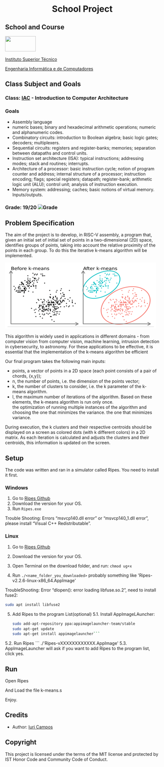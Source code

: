 # <p align="center">School Project</p>

## School and Course
<img src="https://epg.ulisboa.pt/sites/ulisboa.pt/files/styles/logos_80px_vert/public/uo/logos/logo_ist.jpg?itok=2NCqbcIP" width="100" height="50">

[Instituto Superior Técnico](https://tecnico.ulisboa.pt/)

[Engenharia Informática e de Computadores](https://tecnico.ulisboa.pt/en/education/courses/undergraduate-programmes/computer-science-and-engineering/)

## Class Subject and Goals
### Class: [IAC](https://fenix.tecnico.ulisboa.pt/cursos/leic-t/disciplina-curricular/1408903891910861) - Introduction to Computer Architecture
### Goals

- Assembly language
- numeric bases; binary and hexadecimal arithmetic operations; numeric and alphanumeric codes.
- Combinatory circuits: introduction to Boolean algebra; basic logic gates; decoders; multiplexers.
- Sequential circuits: registers and register-banks; memories; separation between datapaths and control units.
- Instruction set architecture (ISA): typical instructions; addressing modes; stack and routines; interrupts.
- Architecture of a processor: basic instruction cycle; notion of program counter and address; internal structure of a processor; instruction encoding; flags; special registers; datapath; register-bank; arithmetic logic unit (ALU); control unit; analysis of instruction execution.
- Memory system: addressing; caches; basic notions of virtual memory. Inputs/outputs.
 
### Grade: 19/20 ![Grade](https://img.shields.io/badge/Grade-A%2B-brightgreen)


## Problem Specification

The aim of the project is to develop, in RISC-V assembly, a program that, given an initial set of	initial set of points in a two-dimensional (2D) space, identifies groups of points,	taking into account the relative proximity of the points in each group.	To do this the iterative k-means algorithm will be implemented.

![image](./k-means.PNG)

This algorithm is widely used in applications in different domains - from computer vision	from computer vision, machine learning, intrusion detection in cybersecurity, to astronomy.	For these applications to be effective, it is essential that the implementation of the	k-means algorithm be efficient

Our final program takes the following main inputs:
- points, a vector of points in a 2D space (each point consists of a pair of	chords, {x,y});
- n, the number of points, i.e. the dimension of the points vector;
- k, the number of clusters to consider, i.e. the k parameter of the k-means algorithm.
- l, the maximum number of iterations of the algorithm.	
Based on these elements, the k-means algorithm is run only once.	
the optimization of running multiple instances of the algorithm and choosing the one that minimizes the variance.	the one that minimizes variance.

During execution, the k clusters and their respective centroids should be displayed on a screen as colored dots (with k different colors) in a 2D matrix.
As each iteration is calculated and adjusts the clusters and their centroids,	this information is updated on the screen.

## Setup
The code was written and ran in a simulator called Ripes. You need to install it first.

### Windows
 1. Go to [Ripes Github](https://github.com/mortbopet/Ripes/releases/)
 2. Download the version for your OS.
 3. Run ```Ripes.exe```

Trouble Shooting:
Errors “msvcp140.dll error” or “msvcp140_1.dll error”, please install “Visual C++ Redistributable”.

### Linux
 1. Go to [Ripes Github](https://github.com/mortbopet/Ripes/releases/)

 2. Download the version for your OS.
 3. Open Terminal on the download folder, and run: ```chmod ug+x```
 4. Run ```./<name_folder_you_downloaded>``` probably something like 'Ripes-v2.2.6-linux-x86_64.AppImage'

 TroubleShooting:
 Error “dlopen(): error loading libfuse.so.2”, need to install fuse2:
 ```bash
sudo apt install libfuse2
```

5. Add Ripes to the program List(optional)
  5.1. Install AppImageLAuncher:
    ```bash
    sudo add-apt-repository ppa:appimagelauncher-team/stable
    sudo apt-get update
    sudo apt-get install appimagelauncher```
  5.2. Run Ripes ``` ./'Ripes-vXXXXXXXXXXXX.AppImage'
  5.3. AppImageLauncher will ask if you want to add Ripes to the program list, click yes.

## Run
Open Ripes

And Load the file k-means.s

Enjoy.


<h2>Credits</h2>

- Author: <a href="https://github.com/iribeirocampos" target="_blank">Iuri Campos</a>

<h2>Copyright</h2>
This project is licensed under the terms of the MIT license and protected by IST Honor Code and Community Code of Conduct. 

